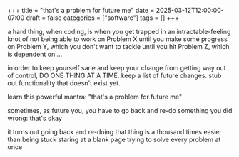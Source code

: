 +++
title = "that's a problem for future me"
date = 2025-03-12T12:00:00-07:00
draft = false
categories = ["software"]
tags = []
+++

a hard thing, when coding, is when you get trapped in an intractable-feeling knot of not being able to work on Problem X until you make some progress on Problem Y, which you don't want to tackle until you hit Problem Z, which is dependent on ...

in order to keep yourself sane and keep your change from getting way out of control, DO ONE THING AT A TIME. keep a list of future changes. stub out functionality that doesn't exist yet.

learn this powerful mantra: "that's a problem for future me"

sometimes, as future you, you have to go back and re-do something you did wrong: that's okay

it turns out going back and re-doing that thing is a thousand times easier than being stuck staring at a blank page trying to solve every problem at once